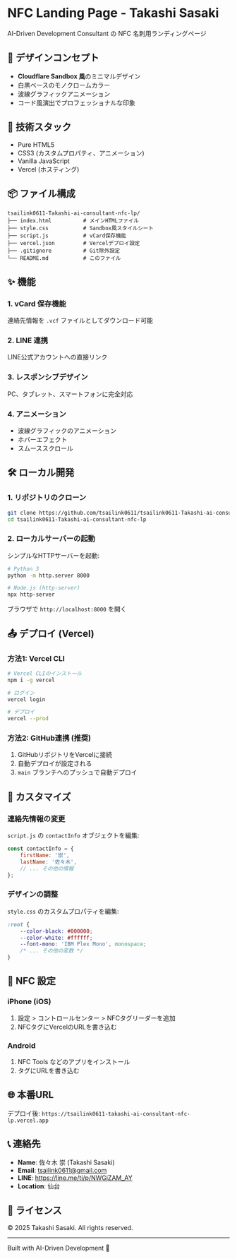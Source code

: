 # NFC Landing Page - Takashi Sasaki

AI-Driven Development Consultant の NFC 名刺用ランディングページ

## 🎨 デザインコンセプト

- **Cloudflare Sandbox 風**のミニマルデザイン
- 白黒ベースのモノクロームカラー
- 波線グラフィックアニメーション
- コード風演出でプロフェッショナルな印象

## 🚀 技術スタック

- Pure HTML5
- CSS3 (カスタムプロパティ、アニメーション)
- Vanilla JavaScript
- Vercel (ホスティング)

## 📦 ファイル構成

```
tsailink0611-Takashi-ai-consultant-nfc-lp/
├── index.html          # メインHTMLファイル
├── style.css           # Sandbox風スタイルシート
├── script.js           # vCard保存機能
├── vercel.json         # Vercelデプロイ設定
├── .gitignore          # Git除外設定
└── README.md           # このファイル
```

## ✨ 機能

### 1. vCard 保存機能
連絡先情報を `.vcf` ファイルとしてダウンロード可能

### 2. LINE 連携
LINE公式アカウントへの直接リンク

### 3. レスポンシブデザイン
PC、タブレット、スマートフォンに完全対応

### 4. アニメーション
- 波線グラフィックのアニメーション
- ホバーエフェクト
- スムーススクロール

## 🛠️ ローカル開発

### 1. リポジトリのクローン

```bash
git clone https://github.com/tsailink0611/tsailink0611-Takashi-ai-consultant-nfc-lp.git
cd tsailink0611-Takashi-ai-consultant-nfc-lp
```

### 2. ローカルサーバーの起動

シンプルなHTTPサーバーを起動:

```bash
# Python 3
python -m http.server 8000

# Node.js (http-server)
npx http-server
```

ブラウザで `http://localhost:8000` を開く

## 📤 デプロイ (Vercel)

### 方法1: Vercel CLI

```bash
# Vercel CLIのインストール
npm i -g vercel

# ログイン
vercel login

# デプロイ
vercel --prod
```

### 方法2: GitHub連携 (推奨)

1. GitHubリポジトリをVercelに接続
2. 自動デプロイが設定される
3. `main` ブランチへのプッシュで自動デプロイ

## 🔧 カスタマイズ

### 連絡先情報の変更

`script.js` の `contactInfo` オブジェクトを編集:

```javascript
const contactInfo = {
    firstName: '崇',
    lastName: '佐々木',
    // ... その他の情報
};
```

### デザインの調整

`style.css` のカスタムプロパティを編集:

```css
:root {
    --color-black: #000000;
    --color-white: #ffffff;
    --font-mono: 'IBM Plex Mono', monospace;
    /* ... その他の変数 */
}
```

## 📱 NFC 設定

### iPhone (iOS)
1. 設定 > コントロールセンター > NFCタグリーダーを追加
2. NFCタグにVercelのURLを書き込む

### Android
1. NFC Tools などのアプリをインストール
2. タグにURLを書き込む

## 🌐 本番URL

デプロイ後: `https://tsailink0611-takashi-ai-consultant-nfc-lp.vercel.app`

## 📞 連絡先

- **Name**: 佐々木 崇 (Takashi Sasaki)
- **Email**: tsailink0611@gmail.com
- **LINE**: https://line.me/ti/p/NWGjZAM_AY
- **Location**: 仙台

## 📄 ライセンス

© 2025 Takashi Sasaki. All rights reserved.

---

Built with AI-Driven Development 🤖
